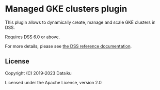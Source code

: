 # Managed GKE clusters plugin

This plugin allows to dynamically create, manage and scale GKE clusters in DSS.

Requires DSS 6.0 or above.

For more details, please see [the DSS reference documentation](https://doc.dataiku.com/dss/latest/containers/gke/index.html).

## License
Copyright (C) 2019-2023  Dataiku

Licensed under the Apache License, version 2.0
